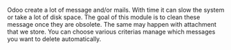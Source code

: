 Odoo create a lot of message and/or mails. With time it can slow the
system or take a lot of disk space. The goal of this module is to clean
these message once they are obsolete. The same may happen with
attachment that we store. You can choose various criterias manage which
messages you want to delete automatically.
